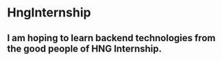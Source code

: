 # HngInternship
## I am hoping to learn backend technologies from the good people of HNG Internship. 
